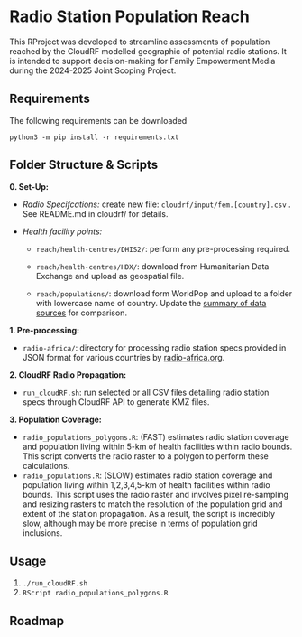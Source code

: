 # Radio Station Population Reach

This RProject was developed to streamline assessments of population reached by the CloudRF modelled geographic of potential radio stations. It is intended to support decision-making for Family Empowerment Media during the 2024-2025 Joint Scoping Project.

## Requirements

The following requirements can be downloaded

```         
python3 -m pip install -r requirements.txt
```

## Folder Structure & Scripts

**0. Set-Up:**

-   *Radio Specifcations:* create new file: `cloudrf/input/fem.[country].csv` . See README.md in cloudrf/ for details.

-   *Health facility points:*

    -   `reach/health-centres/DHIS2/`: perform any pre-processing required.

    -   `reach/health-centres/HDX/`: download from Humanitarian Data Exchange and upload as geospatial file.

    -   `reach/populations/`: download form WorldPop and upload to a folder with lowercase name of country. Update the [summary of data sources](https://docs.google.com/spreadsheets/d/1JQ4SYUPJLtK0k5GBS1jr8VbtQvMe2G1_4ubfXNBsUjU/edit?gid=0#gid=0) for comparison.

**1. Pre-processing:**

-   `radio-africa/`: directory for processing radio station specs provided in JSON format for various countries by [radio-africa.org](radio-africa.org).

**2. CloudRF Radio Propagation:**

-   `run_cloudRF.sh`: run selected or all CSV files detailing radio station specs through CloudRF API to generate KMZ files.

**3. Population Coverage:**

-   `radio_populations_polygons.R`: (FAST) estimates radio station coverage and population living within 5-km of health facilities within radio bounds. This script converts the radio raster to a polygon to perform these calculations.
-   `radio_populations.R`: (SLOW) estimates radio station coverage and population living within 1,2,3,4,5-km of health facilities within radio bounds. This script uses the radio raster and involves pixel re-sampling and resizing rasters to match the resolution of the population grid and extent of the station propagation. As a result, the script is incredibly slow, although may be more precise in terms of population grid inclusions.

## Usage

1.  `./run_cloudRF.sh`
2.  `RScript radio_populations_polygons.R`

## Roadmap
